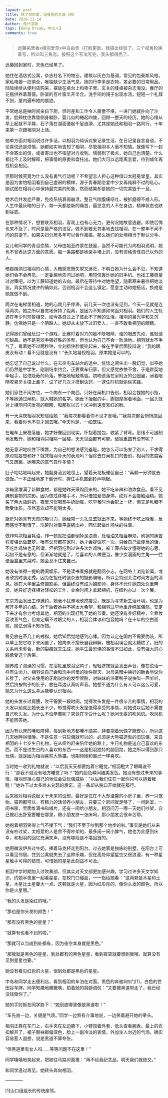 ```yaml
---
layout: post
title: 除了你的爱，没有别的大海（四）
date: 2020-11-14
Author: 茄汁浇饭 
tags: [Bang Dream, 中之人]
comments: true
---
```


> 远藤祐里香x相羽爱奈x中岛由贵（打脸更新。我搞出经验了，三个视角轮换着写，所以叫三角恋。按照这个写法写完，我头都得秃了。

远藤回到家时，天色已经黑了。

她住在酒店式公寓，杂志社名下的物业。建筑以灰白为基调，常见的包豪斯风格。家私电器一应俱全，唯独缺少生活气息。她的行李多是衣物，差必要的日常用品。陆陆续续从便利店购来，摆放在桌台上和柜子里。玄关的矮桌被杂志淹没。餐厅的花瓶供养着蔷薇。卧室的百叶窗半开半合。洗手间的镜子出现水渍。短短一个礼拜不到，屋内遍布她的痕迹。

平常她总是抽时间亲自下厨，但时差和工作令人疲惫不堪，一进门她就扑向了沙发，脸颊枕住靠垫侧身躺卧，婴儿似的蜷起四肢，回顾一整天的经历。她的心绪从早上起就不平静，石子落在湖面激起千层涟漪，尤其是她还和相羽一路同行，十年来第一次跟相羽对上话。

她单方面对相羽说过许多话，以相羽为倾诉对象记录生活，在日记里自言自语，不论喜悦还是烦恼，她都如实地告知了相羽，尽管相羽本人毫不知情。就像写下一封不会寄出的信，或者寄出也不指望对方收到。懦弱到了极点，她自己也清楚。什么都比不上及时解释，把事情的原委和盘托出。她们大可以远距离恋爱，待到成年再找机会相见。

但那时候究竟为什么没有勇气行动呢？不希望恋人担心这种借口太冠冕堂皇。其实是因为害怕相羽看到自己虚弱的模样，源于青春期恋爱中少女再纯粹不过的私心。她试图在相羽心中保持最完美的形象，然而结果却是她的一切完美毁于一旦。

她术后并发症严重，免疫系统衰弱崩溃，整日气喘腹痛呕吐，被折磨得不成人形。人生中最灰暗的日子，每一天都是新的痛苦，最思念的人不在身边，精神状态也跌到谷底。

在那种情况下，想要联系相羽，客观上也有心无力，更何况她故意逃避。即使后悔也来不及了，时间是最严格的法官。做不到若无其事地去找相羽，在一整年不闻不问的前提下。如果夫妇分居多年可以看作离婚，那么她们的处境相当于默认分手。

女儿和同学的青涩恋情，父母由始至终蒙在鼓里，当然不可能代为向相羽说明，她也不曾表达这方面的意愿。每一条路都是她亲手堵上的，没有资格责怪自己以外的人。

暗自揣测过相羽的心情，大概感觉既失望又迷茫，不明白她为什么会不见，不知道她们会不会再见。一定委屈地质问过她吧，用短信轰炸她的旧手机。也找工藤商量过对策吧，以为工藤知道她的去向。最后在等待中对她绝望，随着寒来暑往把她淡忘。真实情况或许的确如此，否则相羽不会这么镇定，愿意主动和她搭话，换成是她就做不到。

两次在电梯里相遇，她的心跳几乎停滞。前几天一次也没有见到，今天一见就是连续两次。她之所以自觉地保持了距离，是因为不知道如何面对相羽。她们的人生轨迹在年少时短暂相交，如今各自过上了彼此不了解的生活。相羽的目光平和又沉静，仿佛她只是一个陌路人。她却从未放下过旧爱人，一直不敢看相羽的眼睛。

记得她们曾经玩过一个游戏，比赛盯着对方的脸不眨眼睛，谁的眼皮先动，谁就请吃甜品。她不是喜欢争强好胜的类型，但也认为自己不会一败涂地。相羽就太不争气了，看着她不过两秒钟，立刻捂住脸傻笑起来，躲在手掌后面狡辩说：“我的眼皮没有动！看不见就是没有！”长久地凝视相羽，原本她是可以的。

她忘记了自己说过什么，在去往电车站台的途中。恍惚之间生出一股幻觉，似乎她们仍然是中学生，刚刚结束约会，正要乘车归家，但又感觉依依不舍，于是默契地牵起手，钻进隐蔽的角落，笨拙地轻触嘴唇。初吻遗落在家附近的公园里，闭着眼睛咬紧牙关撞上鼻子，试了好几次才摸到诀窍，一逮住时机就偷偷实践。

她们家住不同方位，一个向东一个向西，只好在闸机口告别，相羽会捏她的小指，不等她通过闸机，就大喊她的名字。她垂下抬起的手，脚跟摩擦着地面，一回头就对上相羽闪闪发亮的眼睛，和那张以五十米冲刺速度涨红的脸。

有一天深夜相羽发短信给她：“我每次都看着你不见才走哦。”“我每次都会悄悄跑回来，看着你也不见才回去哦。”今天也是，一如既往。

在电车上安稳落座，她才好像回到现实，怀抱着提包，收紧了臂弯。思绪不可遏制地发散开，她和相羽只相隔一层楼，天天见面都有可能，破镜重圆有没有呢？

她无意识地咬住下嘴唇，为自己的想法感到羞耻。她怎么可以伤害了别人，不求得原谅就妄想和好？就凭相羽今天的表现吗？但除去在闸机口的告别，相羽的态度客气又疏离，她哪来的底气自作多情？

肚子咕咕地叫起来，她翻身滚到地毯上，望着天花板催促自己：“再躺一分钟就去做饭。”一本正经地定下倒计时，握住手机直到铃声响起。

冰箱里堆满了新鲜食材，都是她昨天采购回来的。她不吃辛辣和油炸食品。看不见腌制食物的踪影。因为做过移植手术，所以倍加爱惜身体。绝对不会接触酒精。她买了两大瓶鲜奶，夜里习惯喝热牛奶助眠，吃早餐时也会配上一杯，但又是乳糖不耐受体质，虽然喜欢却不能喝太多。

厨房对她具有天然的吸引力，她经常一头扎进去就出不来。等她终于吃上晚餐，反而感觉不到饿了。洗碗时对着平底锅出神，回忆起做炸鸡块的往事。

做炸鸡块相当耗油，炸一顿就把油都倒掉是浪费，处理油又相当麻烦，刷锅的痛苦程度堪比做噩梦。唯有父母都在家时，她才会提议吃一次。只给自己做便当的话，不吃炸鸡块也无所谓。但相羽吃到过许多次炸鸡块，被工藤点破才懂得她的心思。起初不是有意的，但渐渐地就是了。给喜欢的人做便当，像少女漫画的主角——往便当盒里夹菜时，她会忍不住笑自己。

她没有值得一提的晚间娱乐，不是读书看报就是翻阅杂志，在网络上浏览新闻，或者欣赏时装走秀。因为在担任时装杂志的摄影编辑，所以会特别关注时尚方面的消息。她在大学里主修摄影系，但最终没有成为摄影师，身体不允许她四处负重奔波，她只好选择相对轻松的工作，业余时间才拿起相机，在纽约办过一次个展。

东京方面发出工作邀约，她毫不犹豫地欣然接受，既是为寻求新生活环境，也是为解开多年的心结。对于后者她并不抱太大希望，和相羽过早地重逢纯属偶然。安定下来才有余力考虑其他，相羽的出现打乱了她的节奏。她还没有养好精神，全靠妆容改善气色，但肯定瞒不过眼尖的人，相羽会体谅和包容她吗？在十年的空白面前，她怯弱得不知所措。

瞥见放在茶几上的戒指，她后知后觉地感到心悸。因为认定在国内不需要伪装，所以早上把它取下来闲置了，她向来不擅长自我辩解，被相羽误会就太糟糕了。旧的关系尚未弥合，新的裂痕就又生成，她平生最恐惧的事情不过如此，没有强大的心脏承受这个后果。

她养成了泡澡的习惯，在浴缸里放浴室鸭子，轻轻挤按就会发出声音，像在说话一样有生命力。相羽说自己会和洗手间里的物件聊天，对母亲暗中换好的新香皂说你长胖了，对父亲使用的牙刷说你的发型很酷，对妹妹的浴室鸭子说快叫一声听听，然后挤按鸭子的肚子，放在耳边认真听声音。她想不通为什么有人可以这么可爱，她又为什么这么幸运能够认识相羽。

她的头发长过肩膀，吹干需要一段时间，觉得吹头发是一件很辛苦的事情，相羽的头发以前就比她长出不少，却觉得吹头发是值得享受的事情，对她说以后她不需要自己吹头发。为什么不怕辛苦呢？究竟在享受什么呢？她问无辜的吹风机。吹风机不能回答她。

因为有认床的睡眠障碍，每到新地方都睡不踏实，非要抱着玩偶才能安心，所以这几天她睡得很晚。不是任意一只玩偶就可以的，必须是大熊猫造型的旧玩偶，来自相羽的十七岁生日礼物，在从纽约赶来陪伴她的路上。生日礼物是送自己喜欢的东西，而不是过生日的人喜欢的东西——这是相羽独特的脑回路，她之所以得到那只玩偶，就是因为相羽喜欢大熊猫，也期待她和自己一样喜欢。

当时她一收到礼物就说：“以后我天天都要抱着它睡觉。”相羽瞪大了眼睛说不行：“那我不就没有地方睡觉了吗？”她的脸色瞬间媲美发色。她没有想过未来的事情，相羽却担心自己的地位会受玩偶威胁：“以后我们住在一起你只可以抱着我睡！”她许下过太多尚未兑现的承诺，这一条却从脱口开始就在履行。

后来她对相羽说起关于未来的设想，最好是住在不大却温馨的小房子里，养一只宠物，猫狗都可以，有精力的话领养小朋友，只要三个房间就足够了，一间卧室，一间书房，里面堆满书和唱片，还有一间给小朋友。相羽问万一哪一天她们吵架，自己被赶出卧室要睡在哪里，跟小朋友挤一张床吗，那小朋友会很辛苦耶。

她抱着相羽笑得上气不接下气：“我们不至于吵到那个地步的啦。”事实是她们从来没有吵过架，太相爱的人是舍不得吵架的，最多闹一闹小脾气，她也为此感到庆幸，和相羽的回忆充满笑声，没有哪段是不堪回首的。

她用微波炉热过牛奶，捧着马克杯走到阳台。过去她家是独栋的别墅，在阳台上可以看见邻居。住到公寓就失去了这种乐趣，但在高处仰望星空又很浪漫，有一种星星触手可得的错觉，可惜她的星星此刻遥不可及。

相羽中学时期加入过吹奏部，但其实对天文部更加感兴趣，学习过许多天文学知识，约她半夜里一起看星星，在校门口碰面，一一指给她看：“这两颗是木星和土星，木星比土星要大一点。这颗就是火星，因为红彤彤的，像你头发的颜色，所以你是火星哦。”

“我的头发是染红的哦。”

“那也是你头发的颜色！”

“那有没有黑色的星星？”

“就算有也看不到的啦。”

“那就可以当成到处都有，因为夜空本身就是黑色。”

“那我就是黑色的星星，到处都有的黑色星星，看到夜空就要想到我哦，就算没有见到星星也要。”

她没有看见红色的火星，但到处都是黑色的星星。

中岛和同学走出便利店，看到相羽的车泊在对面。黑色的奔驰S四门[1]，白色的世田谷车牌。同学知趣地撇撇嘴，拍着她的肩膀调侃：“又要被黑道带走了，我已经没钱赎你了。”

她的手肘抵在同学胁下：“她到底哪里像是黑道啦！”

“车先放一边，关键是气质。”同学一边煞有介事地说，一边笑着避开她的拳头。

相羽正靠在车门上，右手夹在左边腋下，小臂搭着外套，低头查看腕表。最上的衣扣解开了，裙子鞋袜都偏深色，脸上一副冷淡的表情，外加生人勿近的气场，确实容易惹人遐想，说是黑道不算夸张。

“但黑道里有女人吗……等等问题不在这里！”

同学嘻嘻地笑起来，把她往马路对面推：“再不给我纪念品，明天我们就绝交。”

和同学道过再见，她转头奔向相羽。

————

[1]山口组组长的传统座驾。